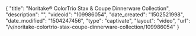 {
    "title": "Noritake&reg; ColorTrio Stax &amp; Coupe Dinnerware Collection",
    "description": "",
    "videoid": "109986054",
    "date_created": "1502521998",
    "date_modified": "1504247456",
    "type": "captivate",
    "layout": "video",
    "url": "\/v\/noritake-colortrio-stax-coupe-dinnerware-collection\/109986054"
}
